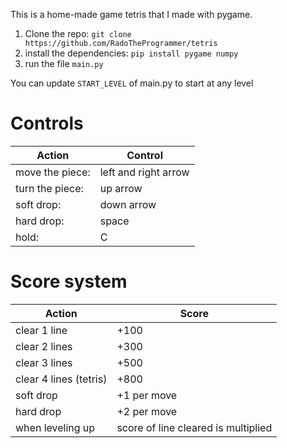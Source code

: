 This is a home-made game tetris that I made with pygame.

1. Clone the repo: `git clone https://github.com/RadoTheProgrammer/tetris`
2. install the dependencies: `pip install pygame numpy`
3. run the file `main.py`

You can update `START_LEVEL` of main.py to start at any level

# Controls
| Action            | Control
| ---------------   | -----------------
| move the piece:   |  left and right arrow
| turn the piece:   |  up arrow
| soft drop:        |  down arrow
| hard drop:        |  space
| hold:             |  C

# Score system
| Action            | Score
| ---------------   | -
| clear 1 line      | +100
| clear 2 lines     | +300
| clear 3 lines     | +500
| clear 4 lines (tetris)    | +800
| soft drop         | +1 per move
| hard drop         | +2 per move
| when leveling up  | score of line cleared is multiplied

